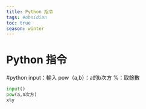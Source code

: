```yaml
---
title: Python 指令
tags: #obsidian 
toc: true
season: winter
---
```

# Python 指令
#python 
input：輸入
pow（a,b）：a的b次方
%：取餘數
```python
input()
pow(a,n次方)
x%y
```